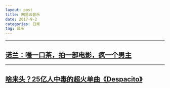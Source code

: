 ```yaml
---
layout: post
title: 网易云音乐
date: 2017-9-2
categories: 日常
tag: 音乐
---
```

--------------------------------------
## [诺兰：嘬一口茶，拍一部电影，疯一个男主](http://music.163.com/#/topic?id=18601120)

----------------------------------------
## [啥来头？25亿人中毒的超火单曲《Despacito》](http://music.163.com/#/topic?id=18520084)
